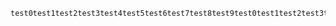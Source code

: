 <!---
✨ illegibility ✨
--->

```
test0test1test2test3test4test5test6test7test8test9test0test1test2test3test4test5test6test7test8test9test0test1test2test3test4test5test6test7test8test9
```
